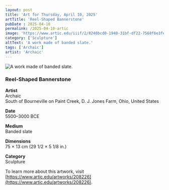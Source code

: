 ```yaml
---
layout: post
title: 'Art for Thursday, April 10, 2025'
artTitle: 'Reel-Shaped Bannerstone'
pubDate : 2025-04-10
permalink: /2025-04-10-artic
image: 'https://www.artic.edu/iiif/2/8248bcd0-1948-31bf-df22-7568f6e3fe6c/full/1686,/0/default.jpg'
category: ['Sculpture']
altText: 'A work made of banded slate.'
tags: ['Archaic']
artist: 'Archaic'
---
```

 
<img src='https://www.artic.edu/iiif/2/8248bcd0-1948-31bf-df22-7568f6e3fe6c/full/1686,/0/default.jpg' alt='A work made of banded slate.' style='border-radius=5px'> 
 
### Reel-Shaped Bannerstone
 
**Artist**<br>
Archaic<br>South of Bourneville on Paint Creek, D. J. Jones Farm, Ohio, United States
 
**Date**<br>
5500–3000 BCE
 
**Medium**<br>
Banded slate
 
**Dimensions**<br>
75 × 13 cm (29 1/2 × 5 1/8 in.)
 
**Category**<br>
Sculpture
 
To learn more about this artwork, visit [https://www.artic.edu/artworks/208226](https://www.artic.edu/artworks/208226).